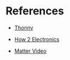 # References

* [Thonny](http://thonny.com)
* [How 2 Electronics](https://how2electronics.com/raspberry-pi/raspberry-pi-pico-w-projects/)

* [Matter Video](https://www.youtube.com/watch?v=gu0dCnnq9kM)